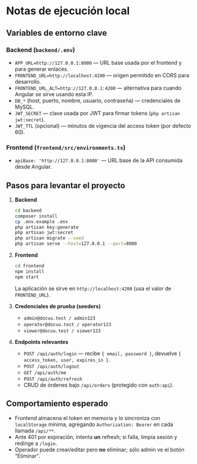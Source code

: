 # Notas de ejecución local

## Variables de entorno clave

### Backend (`backend/.env`)
- `APP_URL=http://127.0.0.1:8000` — URL base usada por el frontend y para generar enlaces.
- `FRONTEND_URL=http://localhost:4200` — origen permitido en CORS para desarrollo.
- `FRONTEND_URL_ALT=http://127.0.0.1:4200` — alternativa para cuando Angular se sirve usando esta IP.
- `DB_*` (host, puerto, nombre, usuario, contraseña) — credenciales de MySQL.
- `JWT_SECRET` — clave usada por JWT para firmar tokens (`php artisan jwt:secret`).
- `JWT_TTL` (opcional) — minutos de vigencia del access token (por defecto 60).

### Frontend (`frontend/src/environments.ts`)
- `apiBase: 'http://127.0.0.1:8000'` — URL base de la API consumida desde Angular.

## Pasos para levantar el proyecto

1. **Backend**
   ```bash
   cd backend
   composer install
   cp .env.example .env
   php artisan key:generate
   php artisan jwt:secret
   php artisan migrate --seed
   php artisan serve --host=127.0.0.1 --port=8000
   ```

2. **Frontend**
   ```bash
   cd frontend
   npm install
   npm start
   ```
   La aplicación se sirve en `http://localhost:4200` (usa el valor de `FRONTEND_URL`).

3. **Credenciales de prueba (seeders)**
   - `admin@docuu.test / admin123`
   - `operator@docuu.test / operator123`
   - `viewer@docuu.test / viewer123`

4. **Endpoints relevantes**
   - `POST /api/auth/login` — recibe `{ email, password }`, devuelve `{ access_token, user, expires_in }`.
   - `POST /api/auth/logout`
   - `GET /api/auth/me`
   - `POST /api/auth/refresh`
   - CRUD de órdenes bajo `/api/orders` (protegido con `auth:api`).

## Comportamiento esperado
- Frontend almacena el token en memoria y lo sincroniza con `localStorage` mínima, agregando `Authorization: Bearer` en cada llamada `/api/**`.
- Ante 401 por expiración, intenta **un** refresh; si falla, limpia sesión y redirige a `/login`.
- Operador puede crear/editar pero **no** eliminar; sólo admin ve el botón “Eliminar”.

